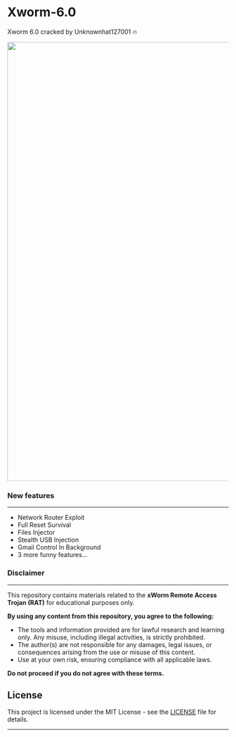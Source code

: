 # Xworm-6.0
Xworm 6.0 cracked by Unknownhat127001 🔥

<div class="center" align="center"><center><img src="https://i.postimg.cc/G3Svwh9W/Myd2m6J.png" width="1000" alt=""/></center></div>

### New features
----
- Network Router Exploit
- Full Reset Survival
- Files Injector
- Stealth USB Injection
- Gmail Control In Background
- 3 more funny features...




### Disclaimer
----

This repository contains materials related to the **xWorm Remote Access Trojan (RAT)** for educational purposes only. 

**By using any content from this repository, you agree to the following:**

- The tools and information provided are for lawful research and learning only. Any misuse, including illegal activities, is strictly prohibited.
- The author(s) are not responsible for any damages, legal issues, or consequences arising from the use or misuse of this content.
- Use at your own risk, ensuring compliance with all applicable laws.

**Do not proceed if you do not agree with these terms.**
## License

This project is licensed under the MIT License - see the [LICENSE](LICENSE) file for details.

---

